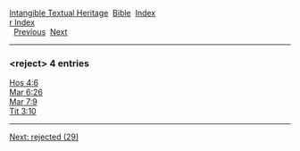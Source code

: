 [Intangible Textual Heritage](../../index)  [Bible](../index) 
[Index](index)   
[r Index](_r_)  
  [Previous](c09301)  [Next](c09303) 

------------------------------------------------------------------------

### &lt;reject&gt; 4 entries

[Hos 4:6](../kjv/hos004.htm#006)  
[Mar 6:26](../kjv/mar006.htm#026)  
[Mar 7:9](../kjv/mar007.htm#009)  
[Tit 3:10](../kjv/tit003.htm#010)  

------------------------------------------------------------------------

[Next: rejected (29)](c09303)
